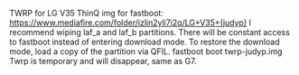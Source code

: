 TWRP for LG V35 ThinQ
img for fastboot: https://www.mediafire.com/folder/izlin2yli7i2q/LG+V35+(judyp)
I recommend wiping laf_a and laf_b partitions. There will be constant access to fastboot instead of entering download mode.
To restore the download mode, load a copy of the partition via QFIL.
fastboot boot twrp-judyp.img 
Twrp is temporary and will disappear, same as G7.
